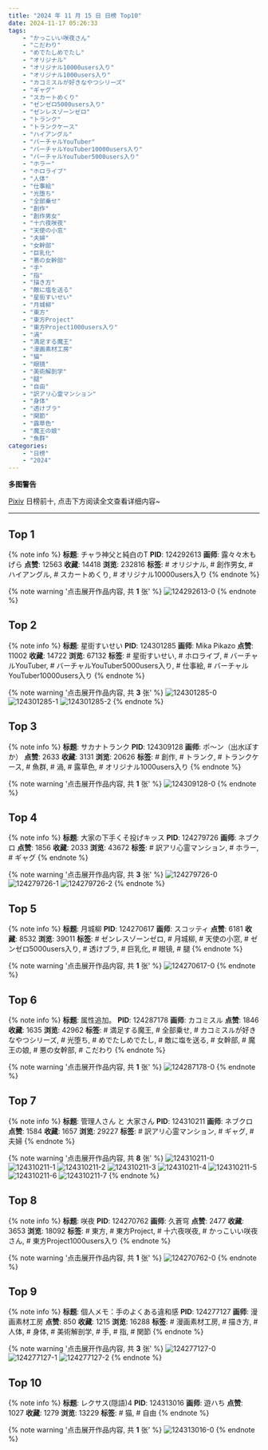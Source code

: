 ```yaml
---
title: "2024 年 11 月 15 日 日榜 Top10"
date: 2024-11-17 05:26:33
tags:
    - "かっこいい咲夜さん"
    - "こだわり"
    - "めでたしめでたし"
    - "オリジナル"
    - "オリジナル10000users入り"
    - "オリジナル1000users入り"
    - "カコミスルが好きなやつシリーズ"
    - "ギャグ"
    - "スカートめくり"
    - "ゼンゼロ5000users入り"
    - "ゼンレスゾーンゼロ"
    - "トランク"
    - "トランクケース"
    - "ハイアングル"
    - "バーチャルYouTuber"
    - "バーチャルYouTuber10000users入り"
    - "バーチャルYouTuber5000users入り"
    - "ホラー"
    - "ホロライブ"
    - "人体"
    - "仕事絵"
    - "光堕ち"
    - "全部乗せ"
    - "創作"
    - "創作男女"
    - "十六夜咲夜"
    - "天使の小窓"
    - "夫婦"
    - "女幹部"
    - "巨乳化"
    - "悪の女幹部"
    - "手"
    - "指"
    - "描き方"
    - "敵に塩を送る"
    - "星街すいせい"
    - "月城柳"
    - "東方"
    - "東方Project"
    - "東方Project1000users入り"
    - "渦"
    - "満足する魔王"
    - "漫画素材工房"
    - "猫"
    - "眼镜"
    - "美術解剖学"
    - "腿"
    - "自由"
    - "訳アリ心霊マンション"
    - "身体"
    - "透けブラ"
    - "関節"
    - "露草色"
    - "魔王の娘"
    - "魚群"
categories:
    - "日榜"
    - "2024"
---
```


<i class="fa fa-triangle-exclamation"></i>**多图警告**<i class="fa fa-triangle-exclamation"></i>

[Pixiv](https://www.pixiv.net/) 日榜前十, 点击下方阅读全文查看详细内容~

<!-- more -->

---

## Top 1

{% note info %}
**标题**: チャラ神父と純白のT
**PID**: 124292613 **画师**: 露々々木もげら
**点赞**: 12563 **收藏**: 14418 **浏览**: 232816
**标签**: # オリジナル, # 創作男女, # ハイアングル, # スカートめくり, # オリジナル10000users入り
{% endnote %}

{% note warning '点击展开作品内容, 共 **1** 张' %}
![124292613-0](https://i.pixiv.re/img-original/img/2024/11/14/20/05/00/124292613_p0.jpg)
{% endnote %}

## Top 2

{% note info %}
**标题**: 星街すいせい
**PID**: 124301285 **画师**: Mika Pikazo
**点赞**: 11002 **收藏**: 14722 **浏览**: 67132
**标签**: # 星街すいせい, # ホロライブ, # バーチャルYouTuber, # バーチャルYouTuber5000users入り, # 仕事絵, # バーチャルYouTuber10000users入り
{% endnote %}

{% note warning '点击展开作品内容, 共 **3** 张' %}
![124301285-0](https://i.pixiv.re/img-original/img/2024/11/15/00/00/42/124301285_p0.png)
![124301285-1](https://i.pixiv.re/img-original/img/2024/11/15/00/00/42/124301285_p1.png)
![124301285-2](https://i.pixiv.re/img-original/img/2024/11/15/00/00/42/124301285_p2.png)
{% endnote %}

## Top 3

{% note info %}
**标题**: サカナトランク
**PID**: 124309128 **画师**: ポ～ン（出水ぽすか）
**点赞**: 2633 **收藏**: 3131 **浏览**: 20626
**标签**: # 創作, # トランク, # トランクケース, # 魚群, # 渦, # 露草色, # オリジナル1000users入り
{% endnote %}

{% note warning '点击展开作品内容, 共 **1** 张' %}
![124309128-0](https://i.pixiv.re/img-original/img/2024/11/15/07/30/02/124309128_p0.jpg)
{% endnote %}

## Top 4

{% note info %}
**标题**: 大家の下手くそ投げキッス
**PID**: 124279726 **画师**: ネブクロ
**点赞**: 1856 **收藏**: 2033 **浏览**: 43672
**标签**: # 訳アリ心霊マンション, # ホラー, # ギャグ
{% endnote %}

{% note warning '点击展开作品内容, 共 **3** 张' %}
![124279726-0](https://i.pixiv.re/img-original/img/2024/11/14/09/22/26/124279726_p0.jpg)
![124279726-1](https://i.pixiv.re/img-original/img/2024/11/14/09/22/26/124279726_p1.jpg)
![124279726-2](https://i.pixiv.re/img-original/img/2024/11/14/09/22/26/124279726_p2.jpg)
{% endnote %}

## Top 5

{% note info %}
**标题**: 月城柳
**PID**: 124270617 **画师**: スコッティ
**点赞**: 6181 **收藏**: 8532 **浏览**: 39011
**标签**: # ゼンレスゾーンゼロ, # 月城柳, # 天使の小窓, # ゼンゼロ5000users入り, # 透けブラ, # 巨乳化, # 眼镜, # 腿
{% endnote %}

{% note warning '点击展开作品内容, 共 **1** 张' %}
![124270617-0](https://i.pixiv.re/img-original/img/2024/11/14/00/00/22/124270617_p0.jpg)
{% endnote %}

## Top 6

{% note info %}
**标题**: 属性追加。
**PID**: 124287178 **画师**: カコミスル
**点赞**: 1846 **收藏**: 1635 **浏览**: 42962
**标签**: # 満足する魔王, # 全部乗せ, # カコミスルが好きなやつシリーズ, # 光堕ち, # めでたしめでたし, # 敵に塩を送る, # 女幹部, # 魔王の娘, # 悪の女幹部, # こだわり
{% endnote %}

{% note warning '点击展开作品内容, 共 **1** 张' %}
![124287178-0](https://i.pixiv.re/img-original/img/2024/11/14/17/00/47/124287178_p0.jpg)
{% endnote %}

## Top 7

{% note info %}
**标题**: 管理人さん と 大家さん
**PID**: 124310211 **画师**: ネブクロ
**点赞**: 1584 **收藏**: 1657 **浏览**: 29227
**标签**: # 訳アリ心霊マンション, # ギャグ, # 夫婦
{% endnote %}

{% note warning '点击展开作品内容, 共 **8** 张' %}
![124310211-0](https://i.pixiv.re/img-original/img/2024/11/15/08/50/15/124310211_p0.jpg)
![124310211-1](https://i.pixiv.re/img-original/img/2024/11/15/08/50/15/124310211_p1.jpg)
![124310211-2](https://i.pixiv.re/img-original/img/2024/11/15/08/50/15/124310211_p2.jpg)
![124310211-3](https://i.pixiv.re/img-original/img/2024/11/15/08/50/15/124310211_p3.jpg)
![124310211-4](https://i.pixiv.re/img-original/img/2024/11/15/08/50/15/124310211_p4.jpg)
![124310211-5](https://i.pixiv.re/img-original/img/2024/11/15/08/50/15/124310211_p5.jpg)
![124310211-6](https://i.pixiv.re/img-original/img/2024/11/15/08/50/15/124310211_p6.jpg)
![124310211-7](https://i.pixiv.re/img-original/img/2024/11/15/08/50/15/124310211_p7.jpg)
{% endnote %}

## Top 8

{% note info %}
**标题**: 咲夜
**PID**: 124270762 **画师**: 久蒼穹
**点赞**: 2477 **收藏**: 3653 **浏览**: 18092
**标签**: # 東方, # 東方Project, # 十六夜咲夜, # かっこいい咲夜さん, # 東方Project1000users入り
{% endnote %}

{% note warning '点击展开作品内容, 共 **1** 张' %}
![124270762-0](https://i.pixiv.re/img-original/img/2024/11/14/00/01/13/124270762_p0.png)
{% endnote %}

## Top 9

{% note info %}
**标题**: 個人メモ：手のよくある違和感
**PID**: 124277127 **画师**: 漫画素材工房
**点赞**: 850 **收藏**: 1215 **浏览**: 16288
**标签**: # 漫画素材工房, # 描き方, # 人体, # 身体, # 美術解剖学, # 手, # 指, # 関節
{% endnote %}

{% note warning '点击展开作品内容, 共 **3** 张' %}
![124277127-0](https://i.pixiv.re/img-original/img/2024/11/14/06/00/04/124277127_p0.jpg)
![124277127-1](https://i.pixiv.re/img-original/img/2024/11/14/06/00/04/124277127_p1.jpg)
![124277127-2](https://i.pixiv.re/img-original/img/2024/11/14/06/00/04/124277127_p2.jpg)
{% endnote %}

## Top 10

{% note info %}
**标题**: レクサス(隠語)4
**PID**: 124313016 **画师**: 遊ハち
**点赞**: 1027 **收藏**: 1279 **浏览**: 13229
**标签**: # 猫, # 自由
{% endnote %}

{% note warning '点击展开作品内容, 共 **1** 张' %}
![124313016-0](https://i.pixiv.re/img-original/img/2024/11/15/12/07/43/124313016_p0.png)
{% endnote %}
